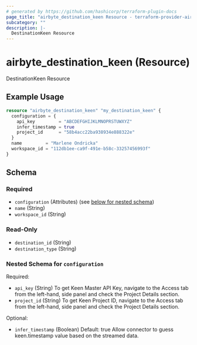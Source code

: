 ```yaml
---
# generated by https://github.com/hashicorp/terraform-plugin-docs
page_title: "airbyte_destination_keen Resource - terraform-provider-airbyte"
subcategory: ""
description: |-
  DestinationKeen Resource
---
```


# airbyte_destination_keen (Resource)

DestinationKeen Resource

## Example Usage

```terraform
resource "airbyte_destination_keen" "my_destination_keen" {
  configuration = {
    api_key         = "ABCDEFGHIJKLMNOPRSTUWXYZ"
    infer_timestamp = true
    project_id      = "58b4acc22ba938934e888322e"
  }
  name         = "Marlene Ondricka"
  workspace_id = "112db1ee-ca9f-491e-b58c-33257456993f"
}
```

<!-- schema generated by tfplugindocs -->
## Schema

### Required

- `configuration` (Attributes) (see [below for nested schema](#nestedatt--configuration))
- `name` (String)
- `workspace_id` (String)

### Read-Only

- `destination_id` (String)
- `destination_type` (String)

<a id="nestedatt--configuration"></a>
### Nested Schema for `configuration`

Required:

- `api_key` (String) To get Keen Master API Key, navigate to the Access tab from the left-hand, side panel and check the Project Details section.
- `project_id` (String) To get Keen Project ID, navigate to the Access tab from the left-hand, side panel and check the Project Details section.

Optional:

- `infer_timestamp` (Boolean) Default: true
Allow connector to guess keen.timestamp value based on the streamed data.


